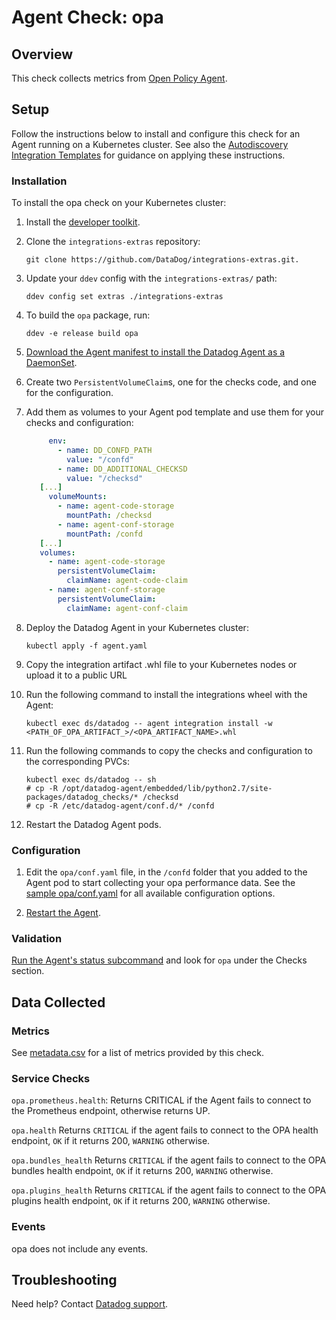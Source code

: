 # Agent Check: opa

## Overview

This check collects metrics from [Open Policy Agent][1].

## Setup

Follow the instructions below to install and configure this check for an Agent running on a Kubernetes cluster. See also the [Autodiscovery Integration Templates][2] for guidance on applying these instructions.

### Installation

To install the opa check on your Kubernetes cluster:

1. Install the [developer toolkit][3].
2. Clone the `integrations-extras` repository:

   ```shell
   git clone https://github.com/DataDog/integrations-extras.git.
   ```

3. Update your `ddev` config with the `integrations-extras/` path:

   ```shell
   ddev config set extras ./integrations-extras
   ```

4. To build the `opa` package, run:

   ```shell
   ddev -e release build opa
   ```

5. [Download the Agent manifest to install the Datadog Agent as a DaemonSet][4].
6. Create two `PersistentVolumeClaim`s, one for the checks code, and one for the configuration.
7. Add them as volumes to your Agent pod template and use them for your checks and configuration:

   ```yaml
        env:
          - name: DD_CONFD_PATH
            value: "/confd"
          - name: DD_ADDITIONAL_CHECKSD
            value: "/checksd"
      [...]
        volumeMounts:
          - name: agent-code-storage
            mountPath: /checksd
          - name: agent-conf-storage
            mountPath: /confd
      [...]
      volumes:
        - name: agent-code-storage
          persistentVolumeClaim:
            claimName: agent-code-claim
        - name: agent-conf-storage
          persistentVolumeClaim:
            claimName: agent-conf-claim
   ```

8. Deploy the Datadog Agent in your Kubernetes cluster:

   ```shell
   kubectl apply -f agent.yaml
   ```

9. Copy the integration artifact .whl file to your Kubernetes nodes or upload it to a public URL

10. Run the following command to install the integrations wheel with the Agent:

    ```shell
    kubectl exec ds/datadog -- agent integration install -w <PATH_OF_OPA_ARTIFACT_>/<OPA_ARTIFACT_NAME>.whl
    ```

11. Run the following commands to copy the checks and configuration to the corresponding PVCs:

    ```shell
    kubectl exec ds/datadog -- sh
    # cp -R /opt/datadog-agent/embedded/lib/python2.7/site-packages/datadog_checks/* /checksd
    # cp -R /etc/datadog-agent/conf.d/* /confd
    ```

12. Restart the Datadog Agent pods.

### Configuration

1. Edit the `opa/conf.yaml` file, in the `/confd` folder that you added to the Agent pod to start collecting your opa performance data. See the [sample opa/conf.yaml][5] for all available configuration options.

2. [Restart the Agent][6].

### Validation

[Run the Agent's status subcommand][7] and look for `opa` under the Checks section.

## Data Collected

### Metrics

See [metadata.csv][8] for a list of metrics provided by this check.

### Service Checks

`opa.prometheus.health`:
Returns CRITICAL if the Agent fails to connect to the Prometheus endpoint, otherwise returns UP.

`opa.health`
Returns `CRITICAL` if the agent fails to connect to the OPA health endpoint, `OK` if it returns 200, `WARNING` otherwise.

`opa.bundles_health`
Returns `CRITICAL` if the agent fails to connect to the OPA bundles health endpoint, `OK` if it returns 200, `WARNING` otherwise.

`opa.plugins_health`
Returns `CRITICAL` if the agent fails to connect to the OPA plugins health endpoint, `OK` if it returns 200, `WARNING` otherwise.

### Events

opa does not include any events.

## Troubleshooting

Need help? Contact [Datadog support][9].

[1]: https://www.openpolicyagent.org/
[2]: https://docs.datadoghq.com/agent/kubernetes/integrations/
[3]: https://docs.datadoghq.com/developers/integrations/new_check_howto/#developer-toolkit
[4]: https://docs.datadoghq.com/agent/kubernetes/daemonset_setup/?tab=k8sfile
[5]: https://github.com/DataDog/integrations-extras/blob/master/opa/datadog_checks/opa/data/conf.yaml.example
[6]: https://docs.datadoghq.com/agent/guide/agent-commands/#start-stop-and-restart-the-agent
[7]: https://docs.datadoghq.com/agent/guide/agent-commands/#agent-status-and-information
[8]: https://github.com/DataDog/integrations-core/blob/master/opa/metadata.csv
[9]: https://docs.datadoghq.com/help/
